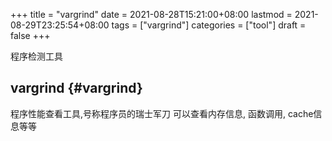 +++
title = "vargrind"
date = 2021-08-28T15:21:00+08:00
lastmod = 2021-08-29T23:25:54+08:00
tags = ["vargrind"]
categories = ["tool"]
draft = false
+++

程序检测工具

<!--more-->


## vargrind {#vargrind}

程序性能查看工具,号称程序员的瑞士军刀
可以查看内存信息, 函数调用, cache信息等等